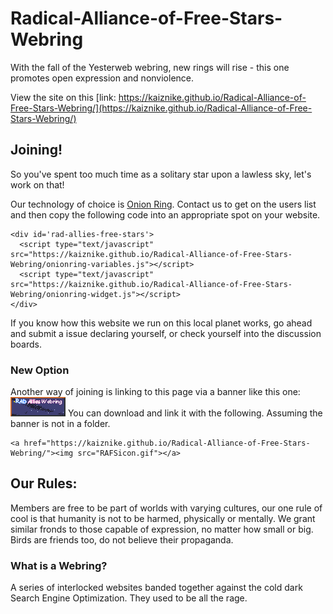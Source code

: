 # Radical-Alliance-of-Free-Stars-Webring
With the fall of the Yesterweb webring, new rings will rise - this one promotes open expression and nonviolence.

View the site on this [link: https://kaiznike.github.io/Radical-Alliance-of-Free-Stars-Webring/](https://kaiznike.github.io/Radical-Alliance-of-Free-Stars-Webring/)

## Joining!
So you've spent too much time as a solitary star upon a lawless sky, let's work on that!

Our technology of choice is [Onion Ring](https://garlic.garden/onionring/). Contact us to get on the users list and then copy the following code into an appropriate spot on your website.

```
<div id='rad-allies-free-stars'>
  <script type="text/javascript" src="https://kaiznike.github.io/Radical-Alliance-of-Free-Stars-Webring/onionring-variables.js"></script>
  <script type="text/javascript" src="https://kaiznike.github.io/Radical-Alliance-of-Free-Stars-Webring/onionring-widget.js"></script>
</div>
```

If you know how this website we run on this local planet works, go ahead and submit a issue declaring yourself, or check yourself into the discussion boards.

### New Option
Another way of joining is linking to this page via a banner like this one: ![RAD Webring Banner - Free Stars](./Projects/RAFSicon.gif)
You can download and link it with the following. Assuming the banner is not in a folder.

```
<a href="https://kaiznike.github.io/Radical-Alliance-of-Free-Stars-Webring/"><img src="RAFSicon.gif"></a>
```

## Our Rules:
Members are free to be part of worlds with varying cultures, our one rule of cool is that humanity is not to be harmed, physically or mentally. We grant similar fronds to those capable of expression, no matter how small or big. Birds are friends too, do not believe their propaganda.

### What is a Webring?
A series of interlocked websites banded together against the cold dark Search Engine Optimization. They used to be all the rage.
